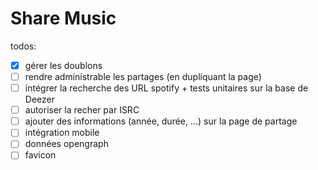 # Share Music


todos:
- [x] gérer les doublons
- [ ] rendre administrable les partages (en dupliquant la page)
- [ ] intégrer la recherche des URL spotify + tests unitaires sur la base de Deezer
- [ ] autoriser la recher par ISRC
- [ ] ajouter des informations (année, durée, ...) sur la page de partage
- [ ] intégration mobile
- [ ] données opengraph
- [ ] favicon
